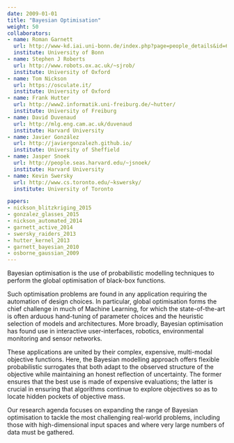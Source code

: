 ```yaml
---
date: 2009-01-01
title: "Bayesian Optimisation"
weight: 50
collaborators:
- name: Roman Garnett
  url: http://www-kd.iai.uni-bonn.de/index.php?page=people_details&id=60
  institute: University of Bonn
- name: Stephen J Roberts
  url: http://www.robots.ox.ac.uk/~sjrob/
  institute: University of Oxford
- name: Tom Nickson
  url: https://osculate.it/
  institute: University of Oxford
- name: Frank Hutter
  url: http://www2.informatik.uni-freiburg.de/~hutter/
  institute: University of Freiburg
- name: David Duvenaud
  url: http://mlg.eng.cam.ac.uk/duvenaud
  institute: Harvard University
- name: Javier González
  url: http://javiergonzalezh.github.io/
  institute: University of Sheffield
- name: Jasper Snoek
  url: http://people.seas.harvard.edu/~jsnoek/
  institute: Harvard University
- name: Kevin Swersky
  url: http://www.cs.toronto.edu/~kswersky/
  institute: University of Toronto

papers:
- nickson_blitzkriging_2015
- gonzalez_glasses_2015
- nickson_automated_2014
- garnett_active_2014
- swersky_raiders_2013
- hutter_kernel_2013
- garnett_bayesian_2010
- osborne_gaussian_2009
---
```


Bayesian optimisation is the use of probabilistic modelling techniques to perform the global optimisation of black-box functions.

Such optimisation problems are found in any application requiring the automation of design choices. In particular, global optimisation forms the chief challenge in much of Machine Learning, for which the state-of-the-art is often arduous hand-tuning of parameter choices and the heuristic selection of models and architectures. More broadly, Bayesian optimisation has found use in interactive user-interfaces, robotics, environmental monitoring and sensor networks. 

These applications are united by their complex, expensive, multi-modal objective functions. Here, the Bayesian modelling approach offers flexible probabilistic surrogates that both adapt to the observed structure of the objective while maintaining an honest reflection of uncertainty. The former ensures that the best use is made of expensive evaluations; the latter is crucial in ensuring that algorithms continue to explore objectives so as to locate hidden pockets of objective mass. 

Our research agenda focuses on expanding the range of Bayesian optimisation to tackle the most challenging real-world problems, including those with high-dimensional input spaces and where very large numbers of data must be gathered. 
